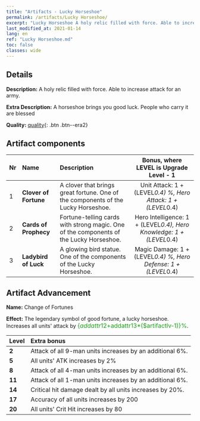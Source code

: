 ```yaml
---
title: "Artifacts - Lucky Horseshoe"
permalink: /artifacts/Lucky Horseshoe/
excerpt: "Lucky Horseshoe A holy relic filled with force. Able to increase attack for an army."
last_modified_at: 2021-01-14
lang: en
ref: "Lucky Horseshoe.md"
toc: false
classes: wide
---
```

## Details

 **Description:** A holy relic filled with force. Able to increase attack for an army.

 **Extra Description:** A horseshoe brings you good luck. People who carry it are blessed

 **Quality:** [quality](#artifact-components){: .btn .btn--era2}



## Artifact components

  |  Nr  |    Name  |  Description | Bonus, where LEVEL is Upgrade Level - 1 | 
  |:-----|:---------|:-------------|:-----:| 
  | 1 | **Clover of Fortune** | A clover that brings great fortune. One of the components of the Lucky Horseshoe. | Unit Attack: 1 + (LEVEL*0.4) %, Hero Attack: 1 + (LEVEL*0.4) | 
  | 2 | **Cards of Prophecy** | Fortune-telling cards with strong magic. One of the components of the Lucky Horseshoe. | Hero Intelligence: 1 + (LEVEL*0.4), Hero Knowledge: 1 + (LEVEL*0.4) | 
  | 3 | **Ladybird of Luck** | A glowing bird statue. One of the components of the Lucky Horseshoe. | Magic Damage: 1 + (LEVEL*0.4) %, Hero Defense: 1 + (LEVEL*0.4) | 
## Artifact Advancement

 **Name:** Change of Fortunes

 **Effect:** The legendary symbol of good fortune, a lucky horseshoe. Increases all units' attack by <span style="color: #1ca216;font-size:16px">{$addattr12+$addattr13*($artifactlv-1)}%</span>.

  |  Level  |    Extra bonus  | 
  |:--------|:----------------| 
  | **2** | Attack of all 9-man units increases by an additional 6%. | 
  | **5** | All units' ATK increases by 2% | 
  | **8** | Attack of all 4-man units increases by an additional 6%. | 
  | **11** | Attack of all 1-man units increases by an additional 6%. | 
  | **14** | Critical hit damage dealt by all units increases by 20%. | 
  | **17** | Accuracy of all units increases by 200 | 
  | **20** | All units' Crit Hit increases by 80 | 
